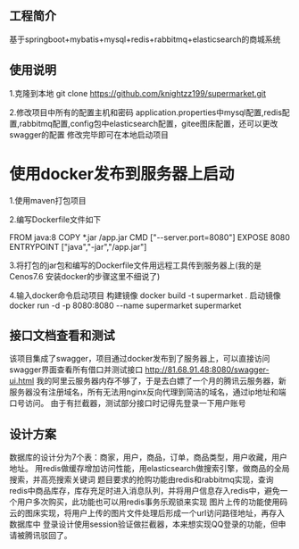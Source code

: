 ## 工程简介
基于springboot+mybatis+mysql+redis+rabbitmq+elasticsearch的商城系统

## 使用说明
1.克隆到本地
git clone https://github.com/knightzz199/supermarket.git

2.修改项目中所有的配置主机和密码
application.properties中mysql配置,redis配置,rabbitmq配置,config包中elasticsearch配置，gitee图床配置，还可以更改swagger的配置
修改完毕即可在本地启动项目

# 使用docker发布到服务器上启动
1.使用maven打包项目

2.编写Dockerfile文件如下

FROM java:8
COPY *.jar /app.jar
CMD ["--server.port=8080"]
EXPOSE 8080
ENTRYPOINT ["java","-jar","/app.jar"]

3.将打包的jar包和编写的Dockerfile文件用远程工具传到服务器上(我的是Cenos7.6 安装docker的步骤这里不细说了)

4.输入docker命令启动项目
构建镜像
docker build -t supermarket .
启动镜像
docker run -d -p 8080:8080 --name supermarket supermarket

## 接口文档查看和测试
该项目集成了swagger，项目通过docker发布到了服务器上，可以直接访问swagger界面查看所有借口并测试接口
http://81.68.91.48:8080/swagger-ui.html
我的阿里云服务器内存不够了，于是去白嫖了一个月的腾讯云服务器，新服务器没有注册域名，所有无法用nginx反向代理到简洁的域名，通过ip地址和端口号访问。
由于有拦截器，测试部分接口时记得先登录一下用户账号

## 设计方案
数据库的设计分为7个表：商家，用户，商品，订单，商品类型，用户收藏，用户地址。
用redis做缓存增加访问性能，用elasticsearch做搜索引擎，做商品的全局搜索，并高亮搜索关键词
题目要求的抢购功能由redis和rabbitmq实现，查询redis中商品库存，库存充足时进入消息队列，并将用户信息存入redis中，避免一个用户多次购买，此功能也可以用redis事务乐观锁来实现
图片上传的功能使用码云的图床实现，将用户上传的图片文件处理后形成一个url访问路径地址，再存入数据库中
登录设计使用session验证做拦截器，本来想实现QQ登录的功能，但申请被腾讯驳回了。
